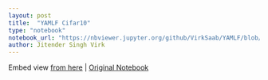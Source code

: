 ```yaml
---
layout: post
title:  "YAMLF Cifar10"
type: "notebook"
notebook_url: "https://nbviewer.jupyter.org/github/VirkSaab/YAMLF/blob/master/tutorials/cifar10/cifar10.ipynb"
author: Jitender Singh Virk
---
```

Embed view [from here]({{page.notebook_url}}) \| [Original Notebook](https://github.com/VirkSaab/YAMLF/blob/master/tutorials/cifar10/cifar10.ipynb)
